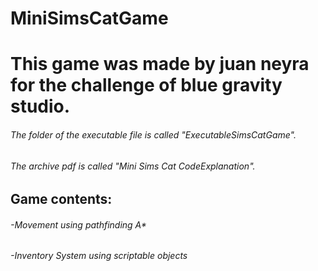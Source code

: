 # MiniSimsCatGame
# This game was made by juan neyra for the challenge of blue gravity studio.
###### The folder of the executable file is called "ExecutableSimsCatGame".
###### The archive pdf is called "Mini Sims Cat CodeExplanation".
## Game contents:
###### -Movement using pathfinding A*
###### -Inventory System using scriptable objects
